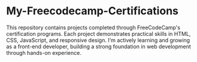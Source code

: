 # My-Freecodecamp-Certifications
This repository contains projects completed through FreeCodeCamp's certification programs. Each project demonstrates practical skills in HTML, CSS, JavaScript, and responsive design. I'm actively learning and growing as a front-end developer, building a strong foundation in web development through hands-on experience.
